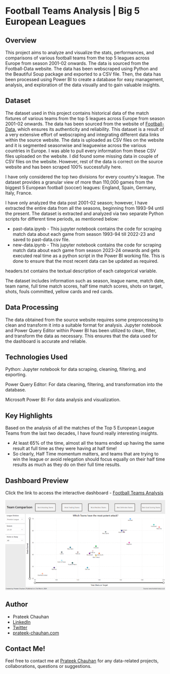 # Football Teams Analysis | Big 5 European Leagues 

## Overview
This project aims to analyze and visualize the stats, performances, and comparisons of various football teams from the top 5 leagues across Europe from season 2001-02 onwards. The data is sourced from the Football-Data website. The data has been webscraped using Python and the Beautiful Soup package and exported to a CSV file. Then, the data has been processed using Power BI to create a database for easy management, analysis, and exploration of the data visually and to gain valuable insights.

## Dataset
The dataset used in this project contains historical data of the match fixtures of various teams from the top 5 leagues across Europe from season 2001-02 onwards. The data has been sourced from the website of [Football-Data](https://www.football-data.co.uk/data.php), which ensures its authenticity and reliability. This dataset is a result of a very extensive effort of webscraping and integrating different data links within the source website. The data is uploaded as CSV files on the website and it is segmented seasonwise and leaguewise across the various countries in Europe. I was able to pull every information from these CSV files uploaded on the website. I did found some missing data in couple of CSV files on the website. However, rest of the data is correct on the source website and has been scraped 100% successfully here.

I have only considered the top two divisions for every country's league. The dataset provides a granular view of more than 110,000 games from the biggest 5 European football (soccer) leagues: England, Spain, Germany, Italy, France.

I have only analyzed the data post 2001-02 season; however, I have extracted the entire data from all the seasons, beginning from 1993-94 until the present. The dataset is extracted and analyzed via two separate Python scripts for different time periods, as mentioned below:
- past-data.ipynb - This jupyter notebook contains the code for scraping match data about each game from season 1993-94 till 2022-23 and saved to past-data.csv file.
- new-data.ipynb - This jupyter notebook contains the code for scraping match data about each game from season 2023-24 onwards and gets executed real time as a python script in the Power BI working file. This is done to ensure that the most recent data can be updated as required.

headers.txt contains the textual description of each categorical variable.

The dataset includes information such as season, league name, match date, team name, full time match scores, half time match scores, shots on target, shots, fouls committed, yellow cards and red cards.

## Data Processing
The data obtained from the source website requires some preprocessing to clean and transform it into a suitable format for analysis. Jupyter notebook and Power Query Editor within Power BI has been utilized to clean, filter, and transform the data as necessary. This ensures that the data used for the dashboard is accurate and reliable.

## Technologies Used
Python: Jupyter notebook for data scraping, cleaning, filtering, and exporting.

Power Query Editor: For data cleaning, filtering, and transformation into the database.

Microsoft Power BI: For data analysis and visualization.

## Key Highlights
Based on the analysis of all the matches of the Top 5 European League Teams from the last two decades, I have found really interesting insights.
- At least 65% of the time, almost all the teams ended up having the same result at full time as they were having at half time!
- So clearly, Half Time momentum matters, and teams that are trying to win the league or avoid relegation should focus equally on their half time results as much as they do on their full time results.

## Dashboard Preview
Click the link to access the interactive dashboard - [Football Teams Analysis](https://app.powerbi.com/view?r=eyJrIjoiM2ZjOWQwZDctMDkyMi00MDA5LTlhNzUtYTk2ODZlYmZhNWNlIiwidCI6ImRlYTFmNTJjLTI4OWYtNGZiMS05MDU5LTVmMWY3ZjdlNDRjYyJ9)

![Football Teams Analysis](/images/football-teams-analysis.png)

## Author
- Prateek Chauhan
- [LinkedIn](https://www.linkedin.com/in/prateekchauhands/)
- [Twitter](https://twitter.com/PrateekC_DS)
- [prateek-chauhan.com](https://prateek-chauhan.com/)

## Contact Me!
Feel free to contact me at [Prateek Chauhan](mailto:prateekchauhan.ds@gmail.com) for any data-related projects, collaborations, questions or suggestions.